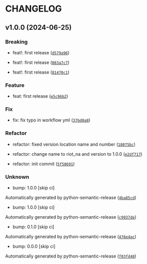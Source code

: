 # CHANGELOG



## v1.0.0 (2024-06-25)

### Breaking

* feat!: first release ([`d579a96`](https://github.com/NaturalAntibody/riot_na/commit/d579a960a7184964d30ae863c15d039b39df503d))

* feat!: first release ([`083a7c7`](https://github.com/NaturalAntibody/riot_na/commit/083a7c7245cd798161564132d21db832cee7fec2))

* feat!: first release ([`81470c1`](https://github.com/NaturalAntibody/riot_na/commit/81470c13d163c77c4c720f278f4187b4d7b530e8))

### Feature

* feat: first release ([`e5c96b2`](https://github.com/NaturalAntibody/riot_na/commit/e5c96b25215bc8ff503f92b9200fc740958a759b))

### Fix

* fix: fix typo in workflow yml ([`37bd0a8`](https://github.com/NaturalAntibody/riot_na/commit/37bd0a8df76a758c001cd4020da3c6ce7193d6bf))

### Refactor

* refactor: fixed version location name and number ([`18075bc`](https://github.com/NaturalAntibody/riot_na/commit/18075bc20ea368328a2274a461233accf189ad16))

* refactor: change name to riot_na and version to 1.0.0 ([`e2df717`](https://github.com/NaturalAntibody/riot_na/commit/e2df717050f4b417b1623085a64796202ee8e364))

* refactor: init commit ([`5f58691`](https://github.com/NaturalAntibody/riot_na/commit/5f58691f852b248ca66b31e21768767cb80807d7))

### Unknown

* bump: 1.0.0 [skip ci]

Automatically generated by python-semantic-release ([`4ba85cd`](https://github.com/NaturalAntibody/riot_na/commit/4ba85cd645c7556fe99775d90b076ccbd4c5bb11))

* bump: 1.0.0 [skip ci]

Automatically generated by python-semantic-release ([`c9937de`](https://github.com/NaturalAntibody/riot_na/commit/c9937de0a33420b6398f42dc5f50fba73530eb79))

* bump: 0.1.0 [skip ci]

Automatically generated by python-semantic-release ([`476e4ac`](https://github.com/NaturalAntibody/riot_na/commit/476e4ac258d6483fb6fdfae133ca9b91318f8b23))

* bump: 0.0.0 [skip ci]

Automatically generated by python-semantic-release ([`f03fd48`](https://github.com/NaturalAntibody/riot_na/commit/f03fd4838b82826a1d0f7adf1d04306995f4820c))
